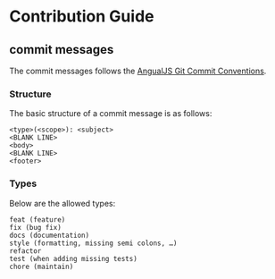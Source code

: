 # Contribution Guide

## commit messages
The commit messages follows the [AngualJS Git Commit Conventions](https://docs.google.com/document/d/1QrDFcIiPjSLDn3EL15IJygNPiHORgU1_OOAqWjiDU5Y/edit#).

### Structure
The basic structure of a commit message is as follows:
```
<type>(<scope>): <subject>
<BLANK LINE>
<body>
<BLANK LINE>
<footer>
```

### Types
Below are the allowed types:
```
feat (feature)
fix (bug fix)
docs (documentation)
style (formatting, missing semi colons, …)
refactor
test (when adding missing tests)
chore (maintain)
```
